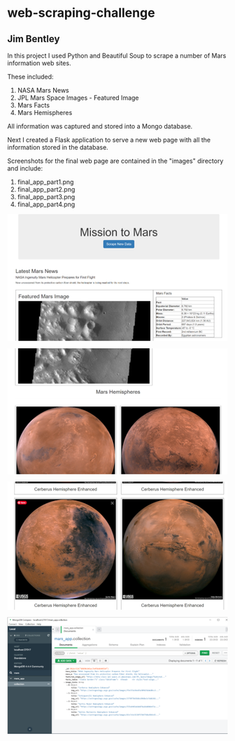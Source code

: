 # web-scraping-challenge
## Jim Bentley

In this project I used Python and Beautiful Soup to scrape a number of Mars information web sites.

These included:
1. NASA Mars News
2. JPL Mars Space Images - Featured Image
3. Mars Facts
4. Mars Hemispheres

All information was captured and stored into a Mongo database.

Next I created a Flask application to serve a new web page with all the information stored in the database.

Screenshots for the final web page are contained in the "images" directory and include:
1. final_app_part1.png
2. final_app_part2.png
3. final_app_part3.png
4. final_app_part4.png

![alt text](https://github.com/bentleyj68/web-scraping-challenge/blob/main/Missions_to_Mars/Images/final_app_part1.png "Screen Capture 1")

![alt text](https://github.com/bentleyj68/web-scraping-challenge/blob/main/Missions_to_Mars/Images/final_app_part2.png "Screen Capture 2")

![alt text](https://github.com/bentleyj68/web-scraping-challenge/blob/main/Missions_to_Mars/Images/final_app_part3.png "Screen Capture 3")

![alt text](https://github.com/bentleyj68/web-scraping-challenge/blob/main/Missions_to_Mars/Images/final_app_part4.png "Screen Capture 4")
